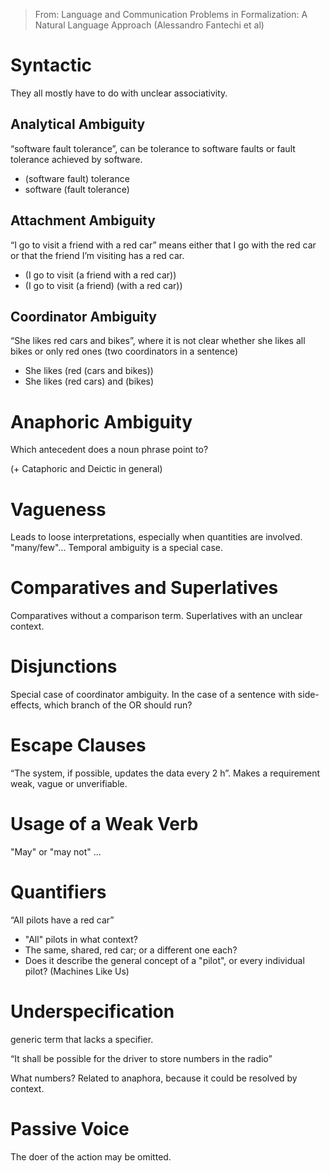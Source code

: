 > From: Language and Communication Problems in Formalization: A Natural Language Approach (Alessandro Fantechi et al)

# Syntactic

They all mostly have to do with unclear associativity.

## Analytical Ambiguity
“software fault tolerance”, can be tolerance to software faults or fault tolerance achieved by
software.

* (software fault) tolerance
* software (fault tolerance)


## Attachment Ambiguity
“I go to visit a friend with a red car” means either that I go with the red car or that the friend I’m visiting has a red car.

* (I go to visit (a friend with a red car))
* (I go to visit (a friend) (with a red car))


## Coordinator Ambiguity
“She likes red cars and bikes”, where it is not clear whether she likes all bikes or
only red ones (two coordinators in a sentence)

* She likes (red (cars and bikes))
* She likes (red cars) and (bikes)


# Anaphoric Ambiguity

Which antecedent does a noun phrase point to?

(+ Cataphoric and Deictic in general)

# Vagueness

Leads to loose interpretations, especially when quantities are involved. "many/few"... Temporal ambiguity is a special case.

# Comparatives and Superlatives

Comparatives without a comparison term. Superlatives with an unclear context.

# Disjunctions

Special case of coordinator ambiguity. In the case of a sentence with side-effects, which branch of the OR should run?

# Escape Clauses

“The system, if possible, updates the data every 2 h”. Makes a requirement weak, vague or unverifiable. 

# Usage of a Weak Verb

"May" or "may not" ...

# Quantifiers

“All pilots have a red car”

* "All" pilots in what context?
* The same, shared, red car; or a different one each?
* Does it describe the general concept of a "pilot", or every individual pilot? (Machines Like Us)

# Underspecification

generic term that lacks a specifier.

“It shall be possible for the driver to store numbers in the radio”

What numbers? Related to anaphora, because it could be resolved by context.

# Passive Voice

The doer of the action may be omitted.

